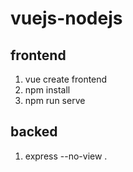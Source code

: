 # vuejs-nodejs
## frontend
1. vue create frontend
2. npm install
3. npm run serve


## backed
1. express --no-view .
